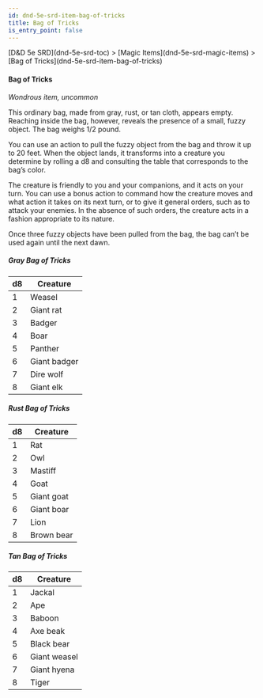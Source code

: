 ```yaml
---
id: dnd-5e-srd-item-bag-of-tricks
title: Bag of Tricks
is_entry_point: false
---
```


<breadcrumb>
[D&D 5e SRD](dnd-5e-srd-toc) >  [Magic Items](dnd-5e-srd-magic-items) > [Bag of Tricks](dnd-5e-srd-item-bag-of-tricks)
</breadcrumb>

#### Bag of Tricks

*Wondrous item, uncommon*

This ordinary bag, made from gray, rust, or tan cloth, appears empty. Reaching inside the bag, however, reveals the presence of a small, fuzzy object. The bag weighs 1/2 pound.

You can use an action to pull the fuzzy object from the bag and throw it up to 20 feet. When the object lands, it transforms into a creature you determine by rolling a d8 and consulting the table that corresponds to the bag’s color.

The creature is friendly to you and your companions, and it acts on your turn. You can use a bonus action to command how the creature moves and what action it takes on its next turn, or to give it general orders, such as to attack your enemies. In the absence of such orders, the creature acts in a fashion appropriate to its nature.

Once three fuzzy objects have been pulled from the bag, the bag can’t be used again until the next dawn.

##### Gray Bag of Tricks

| d8 | Creature     |
|----|--------------|
| 1  | Weasel       |
| 2  | Giant rat    |
| 3  | Badger       |
| 4  | Boar         |
| 5  | Panther      |
| 6  | Giant badger |
| 7  | Dire wolf    |
| 8  | Giant elk    |

##### Rust Bag of Tricks

| d8 | Creature   |
|----|------------|
| 1  | Rat        |
| 2  | Owl        |
| 3  | Mastiff    |
| 4  | Goat       |
| 5  | Giant goat |
| 6  | Giant boar |
| 7  | Lion       |
| 8  | Brown bear |

##### Tan Bag of Tricks

| d8 | Creature     |
|----|--------------|
| 1  | Jackal       |
| 2  | Ape          |
| 3  | Baboon       |
| 4  | Axe beak     |
| 5  | Black bear   |
| 6  | Giant weasel |
| 7  | Giant hyena  |
| 8  | Tiger        |

